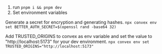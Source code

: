 1. run `pnpm i && pnpm dev`
2. Set environment variables

Generate a secret for encryption and generating hashes.
`npx convex env set BETTER_AUTH_SECRET=$(openssl rand -base64 32)`

Add TRUSTED_ORIGINS to convex as env variable and set the value to "http://localhost:5173" for your dev environment.
`npx convex env set TRUSTED_ORIGINS="http://localhost:5173"`
